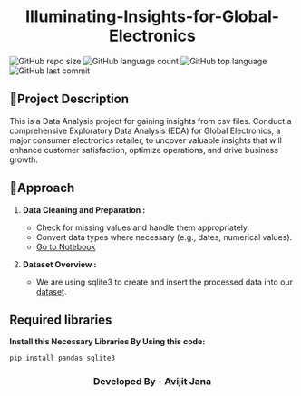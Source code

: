 <h1 align="center"> Illuminating-Insights-for-Global-Electronics</h1>

![GitHub repo size](https://img.shields.io/github/repo-size/Avijit-Jana/Illuminating-Insights-for-Global-Electronics?style=plastic)
![GitHub language count](https://img.shields.io/github/languages/count/Avijit-Jana/Illuminating-Insights-for-Global-Electronics?style=plastic)
![GitHub top language](https://img.shields.io/github/languages/top/Avijit-Jana/Illuminating-Insights-for-Global-Electronics?style=plastic)
![GitHub last commit](https://img.shields.io/github/last-commit/Avijit-Jana/Illuminating-Insights-for-Global-Electronics?color=red&style=plastic)


## 📖Project Description 
This is a Data Analysis project for gaining insights from csv files. Conduct a comprehensive Exploratory Data Analysis (EDA) for Global Electronics, a major consumer electronics retailer, to uncover valuable insights that will enhance customer satisfaction, optimize operations, and drive business growth.

## 🚩Approach
1. **Data Cleaning and Preparation :**
   - Check for missing values and handle them appropriately.
   - Convert data types where necessary (e.g., dates, numerical values).
   - [Go to Notebook](https://github.com/Avijit-Jana/Illuminating-Insights-for-Global-Electronics/tree/main/Data%20Cleaning%20and%20Preparation)

2. **Dataset Overview :**
   - We are using sqlite3 to create and insert the processed data into our [dataset](https://github.com/Avijit-Jana/Illuminating-Insights-for-Global-Electronics/tree/main/Output%20Storage).
  
## Required libraries
**Install this Necessary Libraries By Using this code:**
```Bash
pip install pandas sqlite3
```

<h3 align="center">Developed By - Avijit Jana</h3>